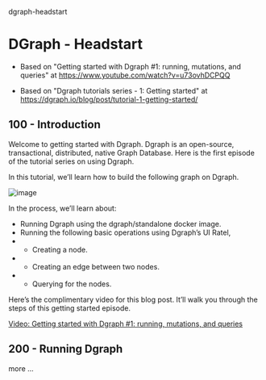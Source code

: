dgraph-headstart
# DGraph - Headstart

- Based on "Getting started with Dgraph #1: running, mutations, and queries" at https://www.youtube.com/watch?v=u73ovhDCPQQ

- Based on "Dgraph tutorials series - 1: Getting started" at https://dgraph.io/blog/post/tutorial-1-getting-started/

## 100 - Introduction

Welcome to getting started with Dgraph. Dgraph is an open-source, transactional, distributed, native Graph Database. Here is the first episode of the tutorial series on using Dgraph.

In this tutorial, we’ll learn how to build the following graph on Dgraph.

![image](https://user-images.githubusercontent.com/12828104/118938625-250b8900-b94f-11eb-988e-357bdfe0c078.png)

In the process, we’ll learn about:

- Running Dgraph using the dgraph/standalone docker image.
- Running the following basic operations using Dgraph’s UI Ratel,
- - Creating a node.
- - Creating an edge between two nodes.
- - Querying for the nodes.

Here’s the complimentary video for this blog post. It’ll walk you through the steps of this getting started episode.

[Video: Getting started with Dgraph #1: running, mutations, and queries](https://youtu.be/u73ovhDCPQQ)

## 200 - Running Dgraph

more ...

